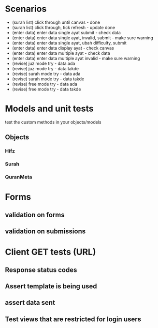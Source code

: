 # Scenarios
- (surah list) click through until canvas -  done
- (surah list)  click through, tick refresh - update done
- (enter data) enter data single ayat submit - check data
- (enter data) enter data single ayat, invalid, submit - make sure warning
- (enter data) enter data single ayat, ubah difficulty, submit
- (enter data) enter data display ayat - check canvas
- (enter data) enter data multiple ayat - check data
- (enter data) enter data multiple ayat invalid - make sure warning
- (revise) juz mode try - data ada
- (revise) juz mode try - data takde
- (revise) surah mode try - data ada
- (revise) surah mode try - data takde
- (revise) free mode try - data ada
- (revise) free mode try - data takde

# Models and unit tests
test the custom methods in your objects/models

## Objects
### Hifz
### Surah
### QuranMeta

# Forms
## validation on forms
## validation on submissions

# Client GET tests (URL)
## Response status codes
## Assert template is being used
## assert data sent
##  Test views that are restricted for login users